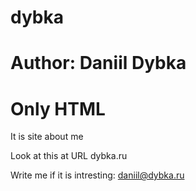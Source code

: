 # dybka
# Author: Daniil Dybka
# Only HTML

It is site about me

Look at this at URL dybka.ru

Write me if it is intresting: daniil@dybka.ru
